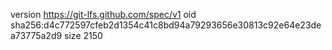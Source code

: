 version https://git-lfs.github.com/spec/v1
oid sha256:d4c772597cfeb2d1354c41c8bd94a79293656e30813c92e64e23dea73775a2d9
size 2150
